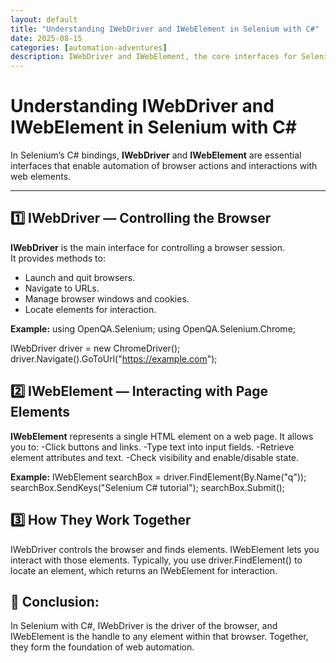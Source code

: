 ```yaml
---
layout: default
title: "Understanding IWebDriver and IWebElement in Selenium with C#"
date: 2025-08-15
categories: [automation-adventures]
description: IWebDriver and IWebElement, the core interfaces for Selenium automation in C#.
---
```


# Understanding IWebDriver and IWebElement in Selenium with C#

In Selenium’s C# bindings, **IWebDriver** and **IWebElement** are essential interfaces that enable automation of browser actions and interactions with web elements.

---

## 1️⃣ IWebDriver — Controlling the Browser

**IWebDriver** is the main interface for controlling a browser session.  
It provides methods to:
- Launch and quit browsers.
- Navigate to URLs.
- Manage browser windows and cookies.
- Locate elements for interaction.

**Example:**
using OpenQA.Selenium;
using OpenQA.Selenium.Chrome;

IWebDriver driver = new ChromeDriver();
driver.Navigate().GoToUrl("https://example.com");

## 2️⃣ IWebElement — Interacting with Page Elements

**IWebElement** represents a single HTML element on a web page.
It allows you to:
-Click buttons and links.
-Type text into input fields.
-Retrieve element attributes and text.
-Check visibility and enable/disable state.

**Example:**
IWebElement searchBox = driver.FindElement(By.Name("q"));
searchBox.SendKeys("Selenium C# tutorial");
searchBox.Submit();

## 3️⃣ How They Work Together
IWebDriver controls the browser and finds elements.
IWebElement lets you interact with those elements.
Typically, you use driver.FindElement() to locate an element, which returns an IWebElement for interaction.

## 📌 Conclusion:
In Selenium with C#, IWebDriver is the driver of the browser, and IWebElement is the handle to any element within that browser. Together, they form the foundation of web automation.
